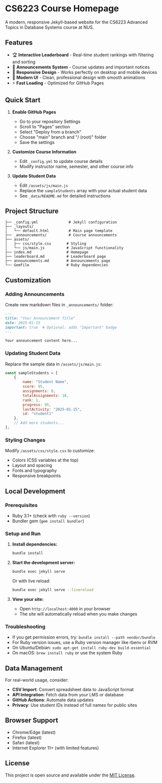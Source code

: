 # CS6223 Course Homepage

A modern, responsive Jekyll-based website for the CS6223 Advanced Topics in Database Systems course at NUS.

## Features

- 🏆 **Interactive Leaderboard** - Real-time student rankings with filtering and sorting
- 📢 **Announcements System** - Course updates and important notices
- 📱 **Responsive Design** - Works perfectly on desktop and mobile devices
- 🎨 **Modern UI** - Clean, professional design with smooth animations
- ⚡ **Fast Loading** - Optimized for GitHub Pages

## Quick Start

1. **Enable GitHub Pages**
   - Go to your repository Settings
   - Scroll to "Pages" section
   - Select "Deploy from a branch"
   - Choose "main" branch and "/ (root)" folder
   - Save the settings

2. **Customize Course Information**
   - Edit `_config.yml` to update course details
   - Modify instructor name, semester, and other course info

3. **Update Student Data**
   - Edit `/assets/js/main.js`
   - Replace the `sampleStudents` array with your actual student data
   - See `_data/README.md` for detailed instructions

## Project Structure

```
├── _config.yml              # Jekyll configuration
├── _layouts/
│   └── default.html         # Main page template
├── _announcements/          # Course announcements
├── assets/
│   ├── css/style.css       # Styling
│   └── js/main.js          # JavaScript functionality
├── index.md                # Homepage
├── leaderboard.md          # Leaderboard page
├── announcements.md        # Announcements page
└── Gemfile                 # Ruby dependencies
```

## Customization

### Adding Announcements
Create new markdown files in `_announcements/` folder:

```markdown
---
title: "Your Announcement Title"
date: 2025-01-15
important: true  # Optional: adds "Important" badge
---

Your announcement content here...
```

### Updating Student Data
Replace the sample data in `/assets/js/main.js`:

```javascript
const sampleStudents = [
    {
        name: "Student Name",
        score: 95,
        assignments: 8,
        totalAssignments: 10,
        rank: 1,
        progress: 95,
        lastActivity: "2025-01-15",
        id: "student1"
    },
    // Add more students...
];
```

### Styling Changes
Modify `/assets/css/style.css` to customize:
- Colors (CSS variables at the top)
- Layout and spacing
- Fonts and typography
- Responsive breakpoints

## Local Development

### Prerequisites
- Ruby 3.1+ (check with `ruby --version`)
- Bundler gem (`gem install bundler`)

### Setup and Run
1. **Install dependencies:**
   ```bash
   bundle install
   ```

2. **Start the development server:**
   ```bash
   bundle exec jekyll serve
   ```
   Or with live reload:
   ```bash
   bundle exec jekyll serve --livereload
   ```

3. **View your site:**
   - Open `http://localhost:4000` in your browser
   - The site will automatically reload when you make changes

### Troubleshooting
- If you get permission errors, try: `bundle install --path vendor/bundle`
- For Ruby version issues, use a Ruby version manager like rbenv or RVM
- On Ubuntu/Debian: `sudo apt-get install ruby-dev build-essential`
- On macOS: `brew install ruby` or use the system Ruby

## Data Management

For real-world usage, consider:
- **CSV Import**: Convert spreadsheet data to JavaScript format
- **API Integration**: Fetch data from your LMS or database
- **GitHub Actions**: Automate data updates
- **Privacy**: Use student IDs instead of full names for public sites

## Browser Support

- Chrome/Edge (latest)
- Firefox (latest)
- Safari (latest)
- Internet Explorer 11+ (with limited features)

## License

This project is open source and available under the [MIT License](LICENSE).
